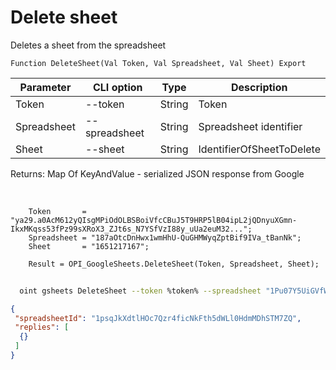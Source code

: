 ﻿---
sidebar_position: 2
---

# Delete sheet
 Deletes a sheet from the spreadsheet



`Function DeleteSheet(Val Token, Val Spreadsheet, Val Sheet) Export`

  | Parameter | CLI option | Type | Description |
  |-|-|-|-|
  | Token | --token | String | Token |
  | Spreadsheet | --spreadsheet | String | Spreadsheet identifier |
  | Sheet | --sheet | String | IdentifierOfSheetToDelete |

  
  Returns:  Map Of KeyAndValue - serialized JSON response from Google

<br/>




```bsl title="Code example"
    Token       = "ya29.a0AcM612yQIsgMPiOdOLBSBoiVfcCBuJ5T9HRP5lB04ipL2jQDnyuXGmn-IkxMKqss53fPz99sXRoX3_ZJt6s_N7YSfVzI88y_uUa2euM32...";
    Spreadsheet = "187aOtcDnHwx1wmHhU-QuGHMWyqZptBif9IVa_tBanNk";
    Sheet       = "1651217167";

    Result = OPI_GoogleSheets.DeleteSheet(Token, Spreadsheet, Sheet);
```



```sh title="CLI command example"
    
  oint gsheets DeleteSheet --token %token% --spreadsheet "1Pu07Y5UiGVfW4fqfP7tcSQtdSX_2wdm2Ih23zlxJJwc" --sheet "1790807910"

```

```json title="Result"
{
 "spreadsheetId": "1psqJkXdtlHOc7Qzr4ficNkFth5dWLl0HdmMDhSTM7ZQ",
 "replies": [
  {}
 ]
}
```
